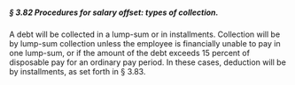 ##### § 3.82 Procedures for salary offset: types of collection. #####

A debt will be collected in a lump-sum or in installments. Collection will be by lump-sum collection unless the employee is financially unable to pay in one lump-sum, or if the amount of the debt exceeds 15 percent of disposable pay for an ordinary pay period. In these cases, deduction will be by installments, as set forth in § 3.83.